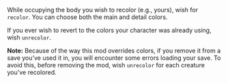 While occupying the body you wish to recolor (e.g., yours), wish for `recolor`. You can choose both the main and detail colors.

If you ever wish to revert to the colors your character was already using, wish `unrecolor`.

**Note:** Because of the way this mod overrides colors, if you remove it from a save you've used it in, you will encounter some errors loading your save. To avoid this, before removing the mod, wish `unrecolor` for each creature you've recolored.

